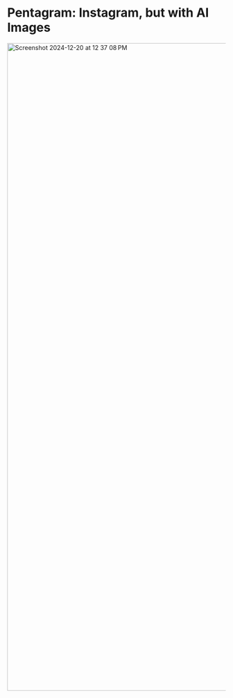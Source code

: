 # Pentagram: Instagram, but with AI Images

<img width="1492" alt="Screenshot 2024-12-20 at 12 37 08 PM" src="https://github.com/user-attachments/assets/242ba0a6-c29a-43aa-8050-6e4b9d9cf947" />

